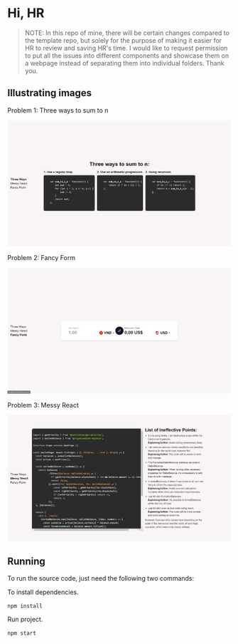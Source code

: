 # Hi, HR

>NOTE: In this repo of mine, there will be certain changes compared to the template repo, but solely for the purpose of making it easier for HR to review and saving HR's time. I would like to request permission to put all the issues into different components and showcase them on a webpage instead of separating them into individual folders. Thank you.

## Illustrating images
Problem 1: Three ways to sum to n

![alt text](image.png)

Problem 2: Fancy Form

![alt text](image-2.png)

Problem 3: Messy React

![alt text](image-1.png)

## Running
To run the source code, just need the following two commands:

To install dependencies.

```
npm install
```

Run project.

```
npm start
```
